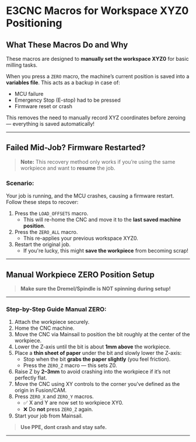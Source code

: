 # E3CNC Macros for Workspace XYZ0 Positioning

## What These Macros Do and Why

These macros are designed to **manually set the workspace XYZ0** for basic milling tasks.

When you press a `ZERO` macro, the machine’s current position is saved into a **variables file**. This acts as a backup in case of:

- MCU failure
- Emergency Stop (E-stop) had to be pressed
- Firmware reset or crash

This removes the need to manually record XYZ coordinates before zeroing — everything is saved automatically!

---

## Failed Mid-Job? Firmware Restarted?

>  **Note:** This recovery method only works if you’re using the same workpiece and want to **resume** the job.

### Scenario:
Your job is running, and the MCU crashes, causing a firmware restart.  
Follow these steps to recover:

1. Press the `LOAD_OFFSETS` macro.
    - This will re-home the CNC and move it to the **last saved machine position**.
2. Press the `ZERO_ALL` macro.
    - This re-applies your previous workspace XYZ0.
3. Restart the original job.
    - If you're lucky, this might **save the workpiece** from becoming scrap!

---

## Manual Workpiece ZERO Position Setup

>  **Make sure the Dremel/Spindle is NOT spinning during setup!**

---

### Step-by-Step Guide Manual ZERO:

1. Attach the workpiece securely.
2. Home the CNC machine.
3. Move the CNC via Mainsail to position the bit roughly at the center of the workpiece.
4. Lower the Z-axis until the bit is about **1mm above** the workpiece.
5. Place a **thin sheet of paper** under the bit and slowly lower the Z-axis:
    - Stop when the bit **grabs the paper slightly** (you feel friction).
    - Press the `ZERO_Z` macro — this sets Z0.
6. Raise Z by **2–3mm** to avoid crashing into the workpiece if it’s not perfectly flat.
7. Move the CNC using XY controls to the corner you've defined as the origin in Fusion/CAM.
8. Press `ZERO_X` and `ZERO_Y` macros.
    - ✅ X and Y are now set to workpiece XY0.
    - ❌ Do **not** press `ZERO_Z` again.
9. Start your job from Mainsail.

> **Use PPE, dont crash and stay safe.**

---
